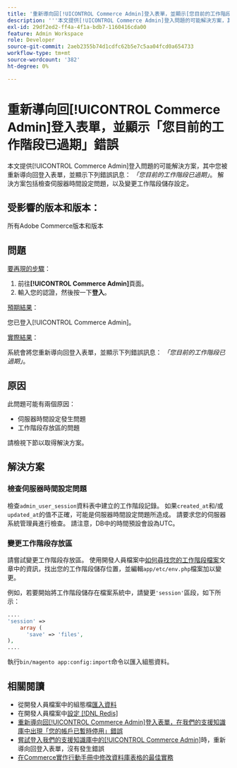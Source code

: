 ```yaml
---
title: '重新導向回[!UICONTROL Commerce Admin]登入表單，並顯示[您目前的工作階段已過期]錯誤'
description: '''本文提供[!UICONTROL Commerce Admin]登入問題的可能解決方案，其中您被重新導向回登入表單，並顯示下列錯誤訊息： *「您目前的工作階段已過期」*。 解決方案包括檢查伺服器時間設定問題，以及變更工作階段儲存設定。'
exl-id: 29df2ed2-ff4a-4f1a-bdb7-1160416cda00
feature: Admin Workspace
role: Developer
source-git-commit: 2aeb2355b74d1cdfc62b5e7c5aa04fcd0a654733
workflow-type: tm+mt
source-wordcount: '382'
ht-degree: 0%

---
```


# 重新導向回[!UICONTROL Commerce Admin]登入表單，並顯示「您目前的工作階段已過期」錯誤

本文提供[!UICONTROL Commerce Admin]登入問題的可能解決方案，其中您被重新導向回登入表單，並顯示下列錯誤訊息： *「您目前的工作階段已過期」*。 解決方案包括檢查伺服器時間設定問題，以及變更工作階段儲存設定。

## 受影響的版本和版本：

所有Adobe Commerce版本和版本

## 問題

<u>要再現的步驟</u>：

1. 前往&#x200B;**[!UICONTROL Commerce Admin]**&#x200B;頁面。
1. 輸入您的認證，然後按一下&#x200B;**登入**。

<u>預期結果</u>：

您已登入[!UICONTROL Commerce Admin]。

<u>實際結果</u>：

系統會將您重新導向回登入表單，並顯示下列錯誤訊息： *「您目前的工作階段已過期」*。

## 原因

此問題可能有兩個原因：

* 伺服器時間設定發生問題
* 工作階段存放區的問題

請檢視下節以取得解決方案。

## 解決方案

### 檢查伺服器時間設定問題

檢查`admin_user_session`資料表中建立的工作階段記錄。 如果`created_at`和/或`updated_at`的值不正確，可能是伺服器時間設定問題所造成。 請要求您的伺服器系統管理員進行檢查。 請注意，DB中的時間預設會設為UTC。

### 變更工作階段存放區

請嘗試變更工作階段存放區。 使用開發人員檔案中[如何尋找您的工作階段檔案](https://experienceleague.adobe.com/en/docs/commerce-operations/configuration-guide/storage/session-storage/sessions)文章中的資訊，找出您的工作階段儲存位置，並編輯`app/etc/env.php`檔案加以變更。

例如，若要開始將工作階段儲存在檔案系統中，請變更`'session'`區段，如下所示：

```php
....
'session' =>
    array (
      'save' => 'files',
),
....
```

執行`bin/magento app:config:import`命令以匯入組態資料。


## 相關閱讀

* 從開發人員檔案中的組態檔[匯入資料](https://experienceleague.adobe.com/en/docs/commerce-operations/configuration-guide/cli/configuration-management/import-configuration)
* 在開發人員檔案中[設定 [!DNL Redis]](https://experienceleague.adobe.com/en/docs/commerce-operations/configuration-guide/cache/redis/config-redis)
* [重新導向回[!UICONTROL Commerce Admin]登入表單，在我們的支援知識庫中出現「您的帳戶已暫時停用」錯誤](https://experienceleague.adobe.com/en/docs/commerce-knowledge-base/kb/troubleshooting/miscellaneous/redirect-back-to-the-admin-login-form-with-your-account-is-temporarily-disabled-error)
* [嘗試登入我們的支援知識庫中的[!UICONTROL Commerce Admin]](https://experienceleague.adobe.com/en/docs/commerce-knowledge-base/kb/troubleshooting/miscellaneous/login-redirect-when-trying-to-login-to-magento-admin)時，重新導向回登入表單，沒有發生錯誤
* [在Commerce實作行動手冊中修改資料庫表格的最佳實務](https://experienceleague.adobe.com/en/docs/commerce-operations/implementation-playbook/best-practices/development/modifying-core-and-third-party-tables#why-adobe-recommends-avoiding-modifications)

